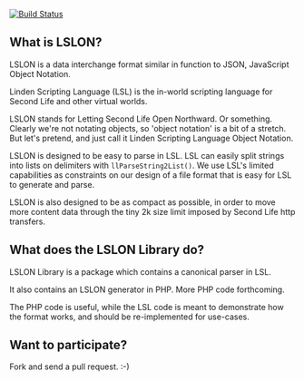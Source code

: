 [![Build Status](https://travis-ci.org/paul-m/lslon.png?branch=master)](https://travis-ci.org/paul-m/lslon)

What is LSLON?
--------------

LSLON is a data interchange format similar in function to JSON, JavaScript Object Notation.

Linden Scripting Language (LSL) is the in-world scripting language for Second Life and other virtual worlds.

LSLON stands for Letting Second Life Open Northward. Or something. Clearly we're not notating objects, so 'object notation' is a bit of a stretch. But let's pretend, and just call it Linden Scripting Language Object Notation.

LSLON is designed to be easy to parse in LSL. LSL can easily split strings into lists on delimiters with `llParseString2List()`. We use LSL's limited capabilities as constraints on our design of a file format that is easy for LSL to generate and parse.

LSLON is also designed to be as compact as possible, in order to move more content data through the tiny 2k size limit imposed by Second Life http transfers.

What does the LSLON Library do?
-------------------------------

LSLON Library is a package which contains a canonical parser in LSL.

It also contains an LSLON generator in PHP. More PHP code forthcoming.

The PHP code is useful, while the LSL code is meant to demonstrate how the format works, and should be re-implemented for use-cases.

Want to participate?
--------------------

Fork and send a pull request. :-)
